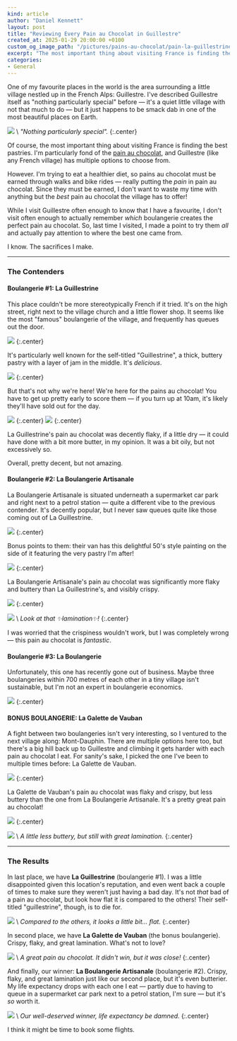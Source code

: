 ```yaml
---
kind: article
author: "Daniel Kennett"
layout: post
title: "Reviewing Every Pain au Chocolat in Guillestre"
created_at: 2025-01-29 20:00:00 +0100
custom_og_image_path: "/pictures/pains-au-chocolat/pain-la-guillestrine.jpg"
excerpt: "The most important thing about visiting France is finding the best pastries. I'm particularly fond of the pain au chocolat, and Guillestre (like any French village) has multiple options to choose from. Since they must be earned, I don't want to waste my time with anything but the best pain au chocolat the village has to offer!"
categories:
- General
---
```


One of my favourite places in the world is the area surrounding a little village nestled up in the French Alps: Guillestre. I've described Guillestre itself as "nothing particularly special" before — it's a quiet little village with not that much to do — but it just happens to be smack dab in one of the most beautiful places on Earth.

<img src="/pictures/identity-crisis/guillestre.jpg" />  \\
*"Nothing particularly special".*
{:.center}

Of course, the most important thing about visiting France is finding the best pastries. I'm particularly fond of the [pain au chocolat](https://en.wikipedia.org/wiki/Pain_au_chocolat), and Guillestre (like any French village) has multiple options to choose from.

However. I'm trying to eat a healthier diet, so pains au chocolat must be earned through walks and bike rides — really putting the *pain* in pain au chocolat. Since they must be earned, I don't want to waste my time with anything but the *best* pain au chocolat the village has to offer!

While I visit Guillestre often enough to know that I have a favourite, I don't visit often enough to actually remember *which* boulangerie creates the perfect pain au chocolat. So, last time I visited, I made a point to try them *all* and actually pay attention to where the best one came from.

I know. The sacrifices I make.

---

### The Contenders

#### Boulangerie #1: La Guillestrine

This place couldn't be more stereotypically French if it tried. It's on the high street, right next to the village church and a little flower shop. It seems like the most "famous" boulangerie of the village, and frequently has queues out the door. 

<img src="/pictures/pains-au-chocolat/la-guillestrine.jpg" />
{:.center}

It's particularly well known for the self-titled "Guillestrine", a thick, buttery pastry with a layer of jam in the middle. It's *delicious*. 

<img src="/pictures/pains-au-chocolat/a-guillestrine.jpg" />
{:.center}

But that's not why we're here! We're here for the pains au chocolat! You have to get up pretty early to score them — if you turn up at 10am, it's likely they'll have sold out for the day.

<img src="/pictures/pains-au-chocolat/pain-la-guillestrine.jpg" />
{:.center}

<img src="/pictures/pains-au-chocolat/pain-la-guillestrine-cut.jpg" />
{:.center}

La Guillestrine's pain au chocolat was decently flaky, if a little dry — it could have done with a bit more butter, in my opinion. It was a bit oily, but not excessively so. 

Overall, pretty decent, but not amazing.

#### Boulangerie #2: La Boulangerie Artisanale

La Boulangerie Artisanale is situated underneath a supermarket car park and right next to a petrol station — quite a different vibe to the previous contender. It's decently popular, but I never saw queues quite like those coming out of La Guillestrine.

<img src="/pictures/pains-au-chocolat/la-boulangerie-artisanale.jpg" />
{:.center}

Bonus points to them: their van has this delightful 50's style painting on the side of it featuring the very pastry I'm after!

<img src="/pictures/pains-au-chocolat/la-boulangerie-artisanale-van.jpg" />
{:.center}

La Boulangerie Artisanale's pain au chocolat was significantly more flaky and buttery than La Guillestrine's, and visibly crispy. 

<img src="/pictures/pains-au-chocolat/pain-la-boulangerie-artisanale.jpg" />
{:.center}

<img src="/pictures/pains-au-chocolat/pain-la-boulangerie-artisanale-cut.jpg" /> \\
*Look at that ✨lamination✨!*
{:.center}

I was worried that the crispiness wouldn't work, but I was completely wrong — this pain au chocolat is *fantastic*.

#### Boulangerie #3: La Boulangerie

Unfortunately, this one has recently gone out of business. Maybe three boulangeries within 700 metres of each other in a tiny village isn't sustainable, but I'm not an expert in boulangerie economics.

<img src="/pictures/pains-au-chocolat/la-boulangerie.jpg" />
{:.center}

#### BONUS BOULANGERIE: La Galette de Vauban

A fight between two boulangeries isn't very interesting, so I ventured to the next village along: Mont-Dauphin. There are multiple options here too, but there's a big hill back up to Guillestre and climbing it gets harder with each pain au chocolat I eat. For sanity's sake, I picked the one I've been to multiple times before: La Galette de Vauban.

<img src="/pictures/pains-au-chocolat/la-galette-de-vauban.jpg" />
{:.center}

La Galette de Vauban's pain au chocolat was flaky and crispy, but less buttery than the one from La Boulangerie Artisanale. It's a pretty great pain au chocolat!

<img src="/pictures/pains-au-chocolat/pain-la-galette-de-vauban.jpg" />
{:.center}

<img src="/pictures/pains-au-chocolat/pain-la-galette-de-vauban-cut.jpg" /> \\
*A little less buttery, but still with great lamination.*
{:.center}

---

### The Results

In last place, we have **La Guillestrine** (boulangerie #1). I was a little disappointed given this location's reputation, and even went back a couple of times to make sure they weren't just having a bad day. It's not *that* bad of a pain au chocolat, but look how flat it is compared to the others! Their self-titled "guillestrine", though, is to die for.

<img src="/pictures/pains-au-chocolat/pain-la-guillestrine-cut.jpg" /> \\
*Compared to the others, it looks a little bit… flat.*
{:.center}

In second place, we have **La Galette de Vauban** (the bonus boulangerie). Crispy, flaky, and great lamination. What's not to love?

<img src="/pictures/pains-au-chocolat/pain-la-galette-de-vauban-cut.jpg" /> \\
*A great pain au chocolat. It didn't win, but it was close!*
{:.center}

And finally, our winner: **La Boulangerie Artisanale** (boulangerie #2). Crispy, flaky, and great lamination just like our second place, but it's even butterier. My life expectancy drops with each one I eat — partly due to having to queue in a supermarket car park next to a petrol station, I'm sure — but it's *so* worth it.

<img src="/pictures/pains-au-chocolat/pain-la-boulangerie-artisanale-cut.jpg" /> \\
*Our well-deserved winner, life expectancy be damned.*
{:.center}

I think it might be time to book some flights.

